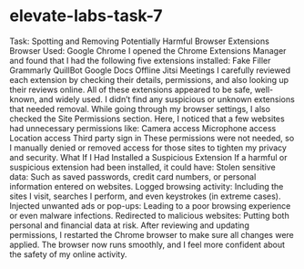 # elevate-labs-task-7
Task: Spotting and Removing Potentially Harmful Browser Extensions
Browser Used: Google Chrome
I opened the Chrome Extensions Manager and found that I had the following five extensions installed:
Fake Filler
Grammarly
QuillBot
Google Docs Offline
Jitsi Meetings
I carefully reviewed each extension by checking their details, permissions, and also looking up their reviews online. All of these extensions appeared to be safe, well-known, and widely used. I didn’t find any suspicious or unknown extensions that needed removal.
While going through my browser settings, I also checked the Site Permissions section.
 Here, I noticed that a few websites had unnecessary permissions like:
Camera access
Microphone access
Location access
Third party sign in
These permissions were not needed, so I manually denied or removed access for those sites to tighten my privacy and security.
What If I Had Installed a Suspicious Extension
If a harmful or suspicious extension had been installed, it could have:
Stolen sensitive data: Such as saved passwords, credit card numbers, or personal information entered on websites.
Logged browsing activity: Including the sites I visit, searches I perform, and even keystrokes (in extreme cases).
Injected unwanted ads or pop-ups: Leading to a poor browsing experience or even malware infections.
Redirected to malicious websites: Putting both personal and financial data at risk.
After reviewing and updating permissions, I restarted the Chrome browser to make sure all changes were applied. The browser now runs smoothly, and I feel more confident about the safety of my online activity.

